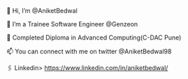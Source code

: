👋 Hi, I’m @AniketBedwal

👀 I’m a Trainee Software Engineer @Genzeon

🌱 Completed Diploma in Advanced Computing(C-DAC Pune)

📫 You can connect with me on twitter @AniketBedwal98

🖇️ Linkedin> https://www.linkedin.com/in/aniketbedwal/



